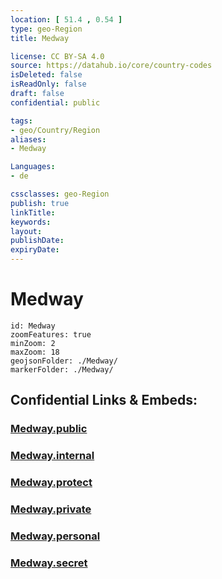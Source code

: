 ```yaml
---
location: [ 51.4 , 0.54 ] 
type: geo-Region
title: Medway

license: CC BY-SA 4.0
source: https://datahub.io/core/country-codes
isDeleted: false
isReadOnly: false
draft: false
confidential: public

tags:
- geo/Country/Region
aliases:
- Medway

Languages:
- de

cssclasses: geo-Region
publish: true
linkTitle: 
keywords: 
layout: 
publishDate: 
expiryDate: 
---
```


# Medway

```leaflet
id: Medway
zoomFeatures: true 
minZoom: 2 
maxZoom: 18
geojsonFolder: ./Medway/
markerFolder: ./Medway/
```


## Confidential Links & Embeds: 

### [Medway.public](/_public/\Earth\Continent\Europe\Europe~North\UK\England\Regions~England\South_East_EnglandMedway.public.md) 

### [Medway.internal](/_internal/\Earth\Continent\Europe\Europe~North\UK\England\Regions~England\South_East_EnglandMedway.internal.md) 

### [Medway.protect](/_protect/\Earth\Continent\Europe\Europe~North\UK\England\Regions~England\South_East_EnglandMedway.protect.md) 

### [Medway.private](/_private/\Earth\Continent\Europe\Europe~North\UK\England\Regions~England\South_East_EnglandMedway.private.md) 

### [Medway.personal](/_personal/\Earth\Continent\Europe\Europe~North\UK\England\Regions~England\South_East_EnglandMedway.personal.md) 

### [Medway.secret](/_secret/\Earth\Continent\Europe\Europe~North\UK\England\Regions~England\South_East_EnglandMedway.secret.md)


